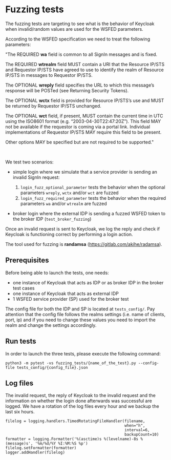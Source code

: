 
# Fuzzing tests

The fuzzing tests are targeting to see what is the behavior of Keycloak when invalid/random values are used for the WSFED
parameters. 

According to the WSFED specification we need to treat the following parameters: 

"The REQUIRED **wa** field is common to all SignIn messages and is fixed.

The REQUIRED **wtrealm** field MUST contain a URI that the Resource IP/STS and Requestor IP/STS have agreed to use to identify the realm of Resource IP/STS in messages to Requestor IP/STS.

The OPTIONAL **wreply** field specifies the URL to which this message’s response will be POSTed (see Returning Security Tokens).

The OPTIONAL **wctx** field is provided for Resource IP/STS’s use and MUST be returned by Requestor IP/STS unchanged. 

The OPTIONAL **wct** field, if present, MUST contain the current time in UTC using the ISO8601 format (e.g. “2003-04-30T22:47:20Z”).  This field MAY not be available if the requestor is coming via a portal link.  Individual implementations of Requestor IP/STS MAY require this field to be present.

Other options MAY be specified but are not required to be supported."

&nbsp;

We test two scenarios: 
- simple login where we simulate that a service provider is sending an invalid SignIn request:
    1. `login_fuzz_optional_parameter` tests the behavior when the optional parameters `wreply`, `wctx` and/or 
 `wct` are fuzzed 
    2. `login_fuzz_required_parameter` tests the behavior when the required parameters `wa` and/or 
 `wtrealm` are fuzzed 
 
- broker login where the external IDP is sending a fuzzed WSFED token to the broker IDP (`test_broker_fuzzing`)

Once an invalid request is sent to Keycloak, we log the reply and check if Keycloak is functioning correct 
by performing a login action.

The tool used for fuzzing is **randamsa** (https://gitlab.com/akihe/radamsa). 

## Prerequisites

Before being able to launch the tests, one needs:
- one instance of Keycloak that acts as IDP or as broker IDP in the broker test cases
- one instance of Keycloak that acts as external IDP 
- 1 WSFED service provider (SP) used for the broker test

The config file for both the IDP and SP is located at `tests_config/`. 
Pay attention that the config file follows the realms settings (i.e. name of clients, port, ip)
and if you need to change these values you need to import the realm and change the settings accordingly.

## Run tests

In order to launch the three tests, please execute the following command:

```
python3 -m pytest -vs fuzzing_tests/{name_of_the_test}.py --config-file tests_config/{config_file}.json 

```


## Log files

The invalid request, the reply of Keycloak to the invalid request and the information on whether the login done afterwards 
was successful are logged. We have a rotation of the log files every hour and we backup the last six hours. 

```buildoutcfg
filelog = logging.handlers.TimedRotatingFileHandler(filename,
                                                    when="h",
                                                    interval=6,
                                                    backupCount=10)
formatter = logging.Formatter('%(asctime)s %(levelname)-8s %(message)s', '%m/%d/%Y %I:%M:%S %p')
filelog.setFormatter(formatter)
logger.addHandler(filelog)
```

 



























 



 
 